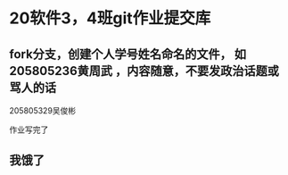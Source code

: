 # 20软件3，4班git作业提交库

## fork分支，创建个人学号姓名命名的文件， 如 205805236黄周武 ，内容随意，不要发政治话题或骂人的话



205805329吴俊彬


作业写完了

## 我饿了

